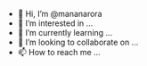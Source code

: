 - 👋 Hi, I’m @mananarora
- 👀 I’m interested in ...
- 🌱 I’m currently learning ...
- 💞️ I’m looking to collaborate on ...
- 📫 How to reach me ...

<!---
mananarora/mananarora is a ✨ special ✨ repository because its `README.md` (this file) appears on your GitHub profile.
You can click the Preview link to take a look at your changes.
--->
